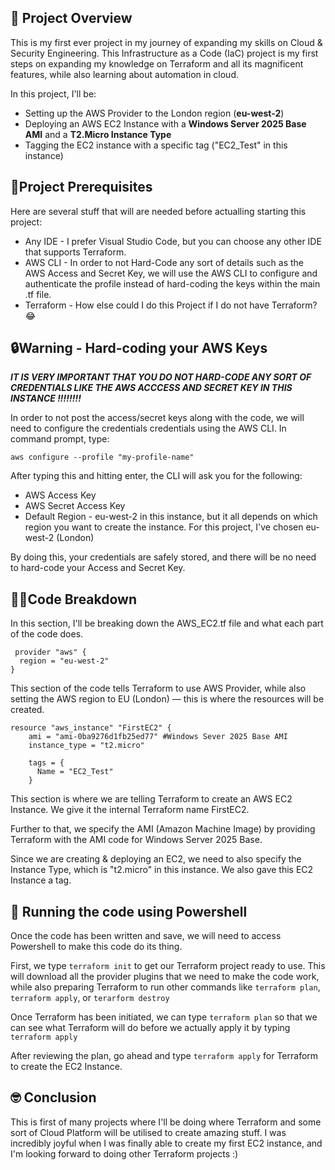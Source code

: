 ## 🤖 Project Overview
This is my first ever project in my journey of expanding my skills on Cloud & Security Engineering. This Infrastructure as a Code (IaC) project is my first steps on expanding my knowledge on Terraform and all its magnificent features, while also learning about automation in cloud.

In this project, I'll be:
* Setting up the AWS Provider to the London region (**eu-west-2**)
* Deploying an AWS EC2 Instance with a **Windows Server 2025 Base AMI** and a **T2.Micro Instance Type**
* Tagging the EC2 instance with a specific tag ("EC2_Test" in this instance)

## 📝Project Prerequisites
Here are several stuff that will are needed before actualling starting this project:
  * Any IDE - I prefer Visual Studio Code, but you can choose any other IDE that supports Terraform.
  * AWS CLI - In order to not Hard-Code any sort of details such as the AWS Access and Secret Key, we will use the AWS CLI to configure and authenticate the profile instead of hard-coding the keys within the main .tf file.
  * Terraform - How else could I do this Project if I do not have Terraform? 😂

## 🔒Warning - Hard-coding your AWS Keys 
***IT IS VERY IMPORTANT THAT YOU DO NOT HARD-CODE ANY SORT OF CREDENTIALS LIKE THE AWS ACCCESS AND SECRET KEY IN THIS INSTANCE !!!!!!!!***

In order to not post the access/secret keys along with the code, we will need to configure the credentials credentials using the AWS CLI. 
In command prompt, type:
```
aws configure --profile "my-profile-name"
```

After typing this and hitting enter, the CLI will ask you for the following:
 * AWS Access Key
 * AWS Secret Access Key
 * Default Region - eu-west-2 in this instance, but it all depends on which region you want to create the instance. For this project, I've chosen eu-west-2 (London)

By doing this, your credentials are safely stored, and there will be no need to hard-code your Access and Secret Key.


## 🧑‍💻Code Breakdown
In this section, I'll be breaking down the AWS_EC2.tf file and what each part of the code does.
```
 provider "aws" {
  region = "eu-west-2"
}
```
This section of the code tells Terraform to use AWS Provider, while also setting the AWS region to EU (London) — this is where the resources will be created.


```
resource "aws_instance" "FirstEC2" {
    ami = "ami-0ba9276d1fb25ed77" #Windows Sever 2025 Base AMI
    instance_type = "t2.micro"

    tags = {
      Name = "EC2_Test"
    }
```
This section is where we are telling Terraform to create an AWS EC2 Instance. We give it the internal Terraform name FirstEC2.

Further to that, we specify the AMI (Amazon Machine Image) by providing Terraform with the AMI code for Windows Server 2025 Base.

Since we are creating & deploying an EC2, we need to also specify the Instance Type, which is "t2.micro" in this instance.
We also gave this EC2 Instance a tag.

## 👟 Running the code using Powershell
Once the code has been written and save, we will need to access Powershell to make this code do its thing.

First, we type ``` terraform init ``` to get our Terraform project ready to use. This will download all the provider plugins that we need to make the code work, while also preparing Terraform to run other commands like ```terraform plan```, ```terraform apply```, or ```terarform destroy```

Once Terraform has been initiated, we can type ```terraform plan``` so that we can see what Terraform will do before we actually apply it by typing ```terraform apply```

After reviewing the plan, go ahead and type ```terraform apply``` for Terraform to create the EC2 Instance.


##  🤓 Conclusion
This is first of many projects where I'll be doing where Terraform and some sort of Cloud Platform will be utilised to create amazing stuff. I was incredibly joyful when I was finally able to create my first EC2 instance, and I'm looking forward to doing other Terraform projects :)

